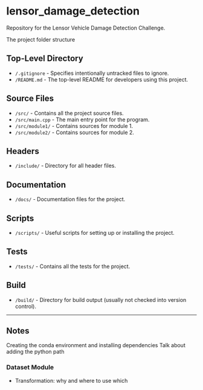# lensor_damage_detection
Repository for the Lensor Vehicle Damage Detection Challenge.
 
The project folder structure

## Top-Level Directory

- `/.gitignore` - Specifies intentionally untracked files to ignore.
- `/README.md` - The top-level README for developers using this project.

## Source Files

- `/src/` - Contains all the project source files.
- `/src/main.cpp` - The main entry point for the program.
- `/src/module1/` - Contains sources for module 1.
- `/src/module2/` - Contains sources for module 2.

## Headers

- `/include/` - Directory for all header files.

## Documentation

- `/docs/` - Documentation files for the project.

## Scripts

- `/scripts/` - Useful scripts for setting up or installing the project.

## Tests

- `/tests/` - Contains all the tests for the project.

## Build

- `/build/` - Directory for build output (usually not checked into version control).

---
## Notes
Creating the conda environment and installing dependencies
Talk about adding the python path
### Dataset Module
- Transformation: why and where to use which
